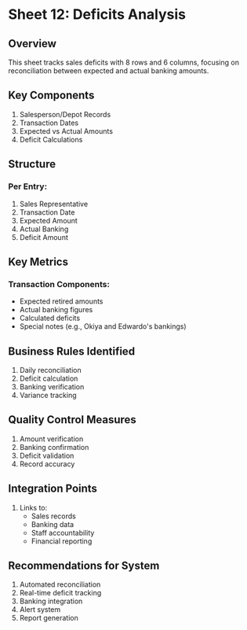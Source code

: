 # Sheet 12:  Deficits Analysis

## Overview
This sheet tracks sales deficits with 8 rows and 6 columns, focusing on reconciliation between expected and actual banking amounts.

## Key Components
1. Salesperson/Depot Records
2. Transaction Dates
3. Expected vs Actual Amounts
4. Deficit Calculations

## Structure
### Per Entry:
1. Sales Representative
2. Transaction Date
3. Expected Amount
4. Actual Banking
5. Deficit Amount

## Key Metrics
### Transaction Components:
- Expected retired amounts
- Actual banking figures
- Calculated deficits
- Special notes (e.g., Okiya and Edwardo's bankings)

## Business Rules Identified
1. Daily reconciliation
2. Deficit calculation
3. Banking verification
4. Variance tracking

## Quality Control Measures
1. Amount verification
2. Banking confirmation
3. Deficit validation
4. Record accuracy

## Integration Points
1. Links to:
   - Sales records
   - Banking data
   - Staff accountability
   - Financial reporting

## Recommendations for System
1. Automated reconciliation
2. Real-time deficit tracking
3. Banking integration
4. Alert system
5. Report generation